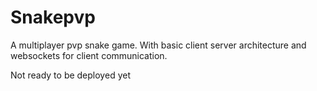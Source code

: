 # Snakepvp 

A multiplayer pvp snake game. With basic client server architecture and websockets for client communication.

Not ready to be deployed yet